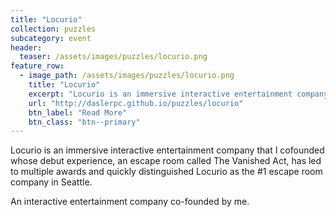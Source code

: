 ```yaml
---
title: "Locurio"
collection: puzzles
subcategory: event
header: 
  teaser: /assets/images/puzzles/locurio.png
feature_row: 
  - image_path: /assets/images/puzzles/locurio.png
    title: "Locurio"
    excerpt: "Locurio is an immersive interactive entertainment company that I cofounded whose debut experience, an escape room called The Vanished Act, has led to multiple awards and quickly distinguished Locurio as the #1 escape room company in Seattle."
    url: "http://daslerpc.github.io/puzzles/locurio"
    btn_label: "Read More"
    btn_class: "btn--primary"
---
```


Locurio is an immersive interactive entertainment company that I cofounded whose debut experience, an escape room called The Vanished Act, has led to multiple awards and quickly distinguished Locurio as the #1 escape room company in Seattle.

An interactive entertainment company co-founded by me.